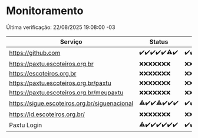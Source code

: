# Monitoramento

Última verificação: 22/08/2025 19:08:00 -03

|Serviço|Status|Últimas 24h|
|---|---|---|
|https://github.com|<span title="2025-08-15: OK=23">✔️</span><span title="2025-08-16: OK=23">✔️</span><span title="2025-08-17: OK=23">✔️</span><span title="2025-08-18: OK=23">✔️</span><span title="2025-08-19: OK=23">✔️</span><span title="2025-08-20: OK=22, Falhas=1">⚠️</span><span title="2025-08-21: OK=21">✔️</span>|<span title="21/08/2025 19:09:00 -03 : 200">✔️</span><span title="21/08/2025 20:09:00 -03 : 200">✔️</span><span title="21/08/2025 21:46:00 -03 : 200">✔️</span><span title="21/08/2025 23:24:00 -03 : 200">✔️</span><span title="22/08/2025 00:34:00 -03 : 200">✔️</span><span title="22/08/2025 01:11:00 -03 : 200">✔️</span><span title="22/08/2025 02:10:00 -03 : 200">✔️</span><span title="22/08/2025 03:14:00 -03 : 200">✔️</span><span title="22/08/2025 04:09:00 -03 : 200">✔️</span><span title="22/08/2025 05:13:00 -03 : 200">✔️</span><span title="22/08/2025 06:10:00 -03 : 200">✔️</span><span title="22/08/2025 07:10:00 -03 : 200">✔️</span><span title="22/08/2025 08:08:00 -03 : 200">✔️</span><span title="22/08/2025 09:17:00 -03 : 200">✔️</span><span title="22/08/2025 10:21:00 -03 : 200">✔️</span><span title="22/08/2025 11:09:00 -03 : 200">✔️</span><span title="22/08/2025 12:09:00 -03 : 200">✔️</span><span title="22/08/2025 13:10:00 -03 : 200">✔️</span><span title="22/08/2025 14:08:00 -03 : 200">✔️</span><span title="22/08/2025 15:13:00 -03 : 200">✔️</span><span title="22/08/2025 16:07:00 -03 : 200">✔️</span><span title="22/08/2025 17:10:00 -03 : 200">✔️</span><span title="22/08/2025 18:07:00 -03 : 200">✔️</span><span title="22/08/2025 19:08:00 -03 : 200">✔️</span>|
|https://paxtu.escoteiros.org.br|<span title="2025-08-15: Falhas=23">❌</span><span title="2025-08-16: Falhas=23">❌</span><span title="2025-08-17: Falhas=23">❌</span><span title="2025-08-18: Falhas=23">❌</span><span title="2025-08-19: Falhas=23">❌</span><span title="2025-08-20: Falhas=23">❌</span><span title="2025-08-21: Falhas=21">❌</span>|<span title="21/08/2025 19:09:00 -03 : 403">❌</span><span title="21/08/2025 20:09:00 -03 : 403">❌</span><span title="21/08/2025 21:46:00 -03 : 403">❌</span><span title="21/08/2025 23:24:00 -03 : 403">❌</span><span title="22/08/2025 00:34:00 -03 : 403">❌</span><span title="22/08/2025 01:11:00 -03 : 403">❌</span><span title="22/08/2025 02:10:00 -03 : 403">❌</span><span title="22/08/2025 03:14:00 -03 : 403">❌</span><span title="22/08/2025 04:09:00 -03 : 403">❌</span><span title="22/08/2025 05:13:00 -03 : 403">❌</span><span title="22/08/2025 06:10:00 -03 : 403">❌</span><span title="22/08/2025 07:10:00 -03 : 403">❌</span><span title="22/08/2025 08:08:00 -03 : 403">❌</span><span title="22/08/2025 09:17:00 -03 : 403">❌</span><span title="22/08/2025 10:21:00 -03 : 403">❌</span><span title="22/08/2025 11:09:00 -03 : 403">❌</span><span title="22/08/2025 12:09:00 -03 : 403">❌</span><span title="22/08/2025 13:10:00 -03 : 403">❌</span><span title="22/08/2025 14:08:00 -03 : 403">❌</span><span title="22/08/2025 15:13:00 -03 : 403">❌</span><span title="22/08/2025 16:07:00 -03 : 403">❌</span><span title="22/08/2025 17:10:00 -03 : 403">❌</span><span title="22/08/2025 18:07:00 -03 : 403">❌</span><span title="22/08/2025 19:08:00 -03 : 403">❌</span>|
|https://escoteiros.org.br|<span title="2025-08-15: Falhas=23">❌</span><span title="2025-08-16: Falhas=23">❌</span><span title="2025-08-17: Falhas=23">❌</span><span title="2025-08-18: Falhas=23">❌</span><span title="2025-08-19: Falhas=23">❌</span><span title="2025-08-20: Falhas=23">❌</span><span title="2025-08-21: Falhas=21">❌</span>|<span title="21/08/2025 19:09:00 -03 : 403">❌</span><span title="21/08/2025 20:09:00 -03 : 403">❌</span><span title="21/08/2025 21:46:00 -03 : 403">❌</span><span title="21/08/2025 23:24:00 -03 : 403">❌</span><span title="22/08/2025 00:34:00 -03 : 403">❌</span><span title="22/08/2025 01:11:00 -03 : 403">❌</span><span title="22/08/2025 02:10:00 -03 : 403">❌</span><span title="22/08/2025 03:14:00 -03 : 403">❌</span><span title="22/08/2025 04:09:00 -03 : 403">❌</span><span title="22/08/2025 05:13:00 -03 : 403">❌</span><span title="22/08/2025 06:10:00 -03 : 403">❌</span><span title="22/08/2025 07:10:00 -03 : 403">❌</span><span title="22/08/2025 08:08:00 -03 : 403">❌</span><span title="22/08/2025 09:17:00 -03 : 403">❌</span><span title="22/08/2025 10:21:00 -03 : 403">❌</span><span title="22/08/2025 11:09:00 -03 : 403">❌</span><span title="22/08/2025 12:09:00 -03 : 403">❌</span><span title="22/08/2025 13:10:00 -03 : 403">❌</span><span title="22/08/2025 14:08:00 -03 : 403">❌</span><span title="22/08/2025 15:13:00 -03 : 403">❌</span><span title="22/08/2025 16:07:00 -03 : 403">❌</span><span title="22/08/2025 17:10:00 -03 : 403">❌</span><span title="22/08/2025 18:08:00 -03 : 403">❌</span><span title="22/08/2025 19:08:00 -03 : 403">❌</span>|
|https://paxtu.escoteiros.org.br/paxtu|<span title="2025-08-15: Falhas=23">❌</span><span title="2025-08-16: Falhas=23">❌</span><span title="2025-08-17: Falhas=23">❌</span><span title="2025-08-18: Falhas=23">❌</span><span title="2025-08-19: Falhas=23">❌</span><span title="2025-08-20: Falhas=23">❌</span><span title="2025-08-21: Falhas=21">❌</span>|<span title="21/08/2025 19:09:00 -03 : 403">❌</span><span title="21/08/2025 20:09:00 -03 : 403">❌</span><span title="21/08/2025 21:46:00 -03 : 403">❌</span><span title="21/08/2025 23:24:00 -03 : 403">❌</span><span title="22/08/2025 00:34:00 -03 : 403">❌</span><span title="22/08/2025 01:11:00 -03 : 403">❌</span><span title="22/08/2025 02:10:00 -03 : 403">❌</span><span title="22/08/2025 03:14:00 -03 : 403">❌</span><span title="22/08/2025 04:09:00 -03 : 403">❌</span><span title="22/08/2025 05:13:00 -03 : 403">❌</span><span title="22/08/2025 06:10:00 -03 : 403">❌</span><span title="22/08/2025 07:10:00 -03 : 403">❌</span><span title="22/08/2025 08:08:00 -03 : 403">❌</span><span title="22/08/2025 09:17:00 -03 : 403">❌</span><span title="22/08/2025 10:21:00 -03 : 403">❌</span><span title="22/08/2025 11:09:00 -03 : 403">❌</span><span title="22/08/2025 12:09:00 -03 : 403">❌</span><span title="22/08/2025 13:10:00 -03 : 403">❌</span><span title="22/08/2025 14:08:00 -03 : 403">❌</span><span title="22/08/2025 15:13:00 -03 : 403">❌</span><span title="22/08/2025 16:07:00 -03 : 403">❌</span><span title="22/08/2025 17:10:00 -03 : 403">❌</span><span title="22/08/2025 18:08:00 -03 : 403">❌</span><span title="22/08/2025 19:08:00 -03 : 403">❌</span>|
|https://paxtu.escoteiros.org.br/meupaxtu|<span title="2025-08-15: Falhas=23">❌</span><span title="2025-08-16: Falhas=23">❌</span><span title="2025-08-17: Falhas=23">❌</span><span title="2025-08-18: Falhas=23">❌</span><span title="2025-08-19: Falhas=23">❌</span><span title="2025-08-20: Falhas=23">❌</span><span title="2025-08-21: Falhas=21">❌</span>|<span title="21/08/2025 19:09:00 -03 : 403">❌</span><span title="21/08/2025 20:09:00 -03 : 403">❌</span><span title="21/08/2025 21:46:00 -03 : 403">❌</span><span title="21/08/2025 23:24:00 -03 : 403">❌</span><span title="22/08/2025 00:34:00 -03 : 403">❌</span><span title="22/08/2025 01:11:00 -03 : 403">❌</span><span title="22/08/2025 02:10:00 -03 : 403">❌</span><span title="22/08/2025 03:14:00 -03 : 403">❌</span><span title="22/08/2025 04:09:00 -03 : 403">❌</span><span title="22/08/2025 05:13:00 -03 : 403">❌</span><span title="22/08/2025 06:10:00 -03 : 403">❌</span><span title="22/08/2025 07:10:00 -03 : 403">❌</span><span title="22/08/2025 08:08:00 -03 : 403">❌</span><span title="22/08/2025 09:17:00 -03 : 403">❌</span><span title="22/08/2025 10:21:00 -03 : 403">❌</span><span title="22/08/2025 11:09:00 -03 : 403">❌</span><span title="22/08/2025 12:09:00 -03 : 403">❌</span><span title="22/08/2025 13:10:00 -03 : 403">❌</span><span title="22/08/2025 14:08:00 -03 : 403">❌</span><span title="22/08/2025 15:13:00 -03 : 403">❌</span><span title="22/08/2025 16:07:00 -03 : 403">❌</span><span title="22/08/2025 17:10:00 -03 : 403">❌</span><span title="22/08/2025 18:08:00 -03 : 403">❌</span><span title="22/08/2025 19:08:00 -03 : 403">❌</span>|
|https://sigue.escoteiros.org.br/siguenacional|<span title="2025-08-15: OK=22, Falhas=1">⚠️</span><span title="2025-08-16: OK=23">✔️</span><span title="2025-08-17: OK=23">✔️</span><span title="2025-08-18: OK=22, Falhas=1">⚠️</span><span title="2025-08-19: OK=23">✔️</span><span title="2025-08-20: OK=23">✔️</span><span title="2025-08-21: OK=21">✔️</span>|<span title="21/08/2025 19:09:00 -03 : 200">✔️</span><span title="21/08/2025 20:09:00 -03 : 200">✔️</span><span title="21/08/2025 21:46:00 -03 : 200">✔️</span><span title="21/08/2025 23:24:00 -03 : 200">✔️</span><span title="22/08/2025 00:34:00 -03 : 200">✔️</span><span title="22/08/2025 01:11:00 -03 : 200">✔️</span><span title="22/08/2025 02:10:00 -03 : 200">✔️</span><span title="22/08/2025 03:14:00 -03 : 200">✔️</span><span title="22/08/2025 04:09:00 -03 : 200">✔️</span><span title="22/08/2025 05:13:00 -03 : 200">✔️</span><span title="22/08/2025 06:10:00 -03 : 200">✔️</span><span title="22/08/2025 07:10:00 -03 : 200">✔️</span><span title="22/08/2025 08:08:00 -03 : 200">✔️</span><span title="22/08/2025 09:17:00 -03 : 200">✔️</span><span title="22/08/2025 10:21:00 -03 : 200">✔️</span><span title="22/08/2025 11:09:00 -03 : 200">✔️</span><span title="22/08/2025 12:09:00 -03 : 200">✔️</span><span title="22/08/2025 13:10:00 -03 : 200">✔️</span><span title="22/08/2025 14:08:00 -03 : 200">✔️</span><span title="22/08/2025 15:13:00 -03 : 0">❌</span><span title="22/08/2025 16:07:00 -03 : 200">✔️</span><span title="22/08/2025 17:10:00 -03 : 200">✔️</span><span title="22/08/2025 18:08:00 -03 : 200">✔️</span><span title="22/08/2025 19:08:00 -03 : 200">✔️</span>|
|https://id.escoteiros.org.br/|<span title="2025-08-15: Falhas=23">❌</span><span title="2025-08-16: Falhas=23">❌</span><span title="2025-08-17: Falhas=23">❌</span><span title="2025-08-18: Falhas=23">❌</span><span title="2025-08-19: Falhas=23">❌</span><span title="2025-08-20: Falhas=23">❌</span><span title="2025-08-21: Falhas=21">❌</span>|<span title="21/08/2025 19:09:00 -03 : 403">❌</span><span title="21/08/2025 20:09:00 -03 : 403">❌</span><span title="21/08/2025 21:46:00 -03 : 403">❌</span><span title="21/08/2025 23:24:00 -03 : 403">❌</span><span title="22/08/2025 00:34:00 -03 : 403">❌</span><span title="22/08/2025 01:11:00 -03 : 403">❌</span><span title="22/08/2025 02:10:00 -03 : 403">❌</span><span title="22/08/2025 03:14:00 -03 : 403">❌</span><span title="22/08/2025 04:09:00 -03 : 403">❌</span><span title="22/08/2025 05:13:00 -03 : 403">❌</span><span title="22/08/2025 06:10:00 -03 : 403">❌</span><span title="22/08/2025 07:10:00 -03 : 403">❌</span><span title="22/08/2025 08:08:00 -03 : 403">❌</span><span title="22/08/2025 09:17:00 -03 : 403">❌</span><span title="22/08/2025 10:21:00 -03 : 403">❌</span><span title="22/08/2025 11:09:00 -03 : 403">❌</span><span title="22/08/2025 12:09:00 -03 : 403">❌</span><span title="22/08/2025 13:11:00 -03 : 403">❌</span><span title="22/08/2025 14:08:00 -03 : 403">❌</span><span title="22/08/2025 15:13:00 -03 : 403">❌</span><span title="22/08/2025 16:07:00 -03 : 403">❌</span><span title="22/08/2025 17:10:00 -03 : 403">❌</span><span title="22/08/2025 18:08:00 -03 : 403">❌</span><span title="22/08/2025 19:08:00 -03 : 403">❌</span>|
|Paxtu Login|<span title="2025-08-15: OK=22, Falhas=1">⚠️</span><span title="2025-08-16: OK=23">✔️</span><span title="2025-08-17: OK=23">✔️</span><span title="2025-08-18: OK=23">✔️</span><span title="2025-08-19: OK=23">✔️</span><span title="2025-08-20: OK=23">✔️</span><span title="2025-08-21: OK=21">✔️</span>|<span title="21/08/2025 19:09:00 -03 : 200">✔️</span><span title="21/08/2025 20:09:00 -03 : 200">✔️</span><span title="21/08/2025 21:46:00 -03 : 200">✔️</span><span title="21/08/2025 23:24:00 -03 : 200">✔️</span><span title="22/08/2025 00:34:00 -03 : 200">✔️</span><span title="22/08/2025 01:11:00 -03 : 200">✔️</span><span title="22/08/2025 02:10:00 -03 : 200">✔️</span><span title="22/08/2025 03:14:00 -03 : 200">✔️</span><span title="22/08/2025 04:09:00 -03 : 200">✔️</span><span title="22/08/2025 05:13:00 -03 : 200">✔️</span><span title="22/08/2025 06:10:00 -03 : 200">✔️</span><span title="22/08/2025 07:10:00 -03 : 200">✔️</span><span title="22/08/2025 08:08:00 -03 : 200">✔️</span><span title="22/08/2025 09:17:00 -03 : 200">✔️</span><span title="22/08/2025 10:21:00 -03 : 200">✔️</span><span title="22/08/2025 11:09:00 -03 : 200">✔️</span><span title="22/08/2025 12:09:00 -03 : 200">✔️</span><span title="22/08/2025 13:11:00 -03 : 200">✔️</span><span title="22/08/2025 14:08:00 -03 : 200">✔️</span><span title="22/08/2025 15:13:00 -03 : 504">❌</span><span title="22/08/2025 16:07:00 -03 : 200">✔️</span><span title="22/08/2025 17:10:00 -03 : 200">✔️</span><span title="22/08/2025 18:08:00 -03 : 200">✔️</span><span title="22/08/2025 19:08:00 -03 : 200">✔️</span>|
